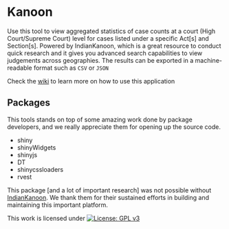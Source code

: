 # Kanoon

Use this tool to view aggregated statistics of case counts at a court (High Court/Supreme Court) level for cases listed under a specific Act[s] and Section[s]. Powered by IndianKanoon, which is a great resource to conduct quick research and it gives you advanced search capabilities to view judgements across geographies. The results can be exported in a machine-readable format such as `CSV` or `JSON`

Check the [wiki](https://github.com/apoorv74/IKreporteR/wiki/Introduction) to learn more on how to use this application

## Packages

This tools stands on top of some amazing work done by package developers, and we really appreciate them for opening up the source code. 
* shiny
* shinyWidgets
* shinyjs
* DT
* shinycssloaders
* rvest

This package [and a lot of important research] was not possible without [IndianKanoon](indiankanoon.org/). We thank them for their sustained efforts in building and maintaining this important platform. 

This work is licensed under [![License: GPL v3](https://img.shields.io/badge/License-GPLv3-blue.svg)](https://www.gnu.org/licenses/gpl-3.0)
